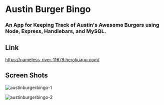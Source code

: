 

# Austin Burger Bingo

### An App for Keeping Track of Austin's Awesome Burgers using Node, Express, Handlebars, and MySQL.

## Link

https://nameless-river-11679.herokuapp.com/

## Screen Shots

![austinburgerbingo-1](https://user-images.githubusercontent.com/33525322/39669309-c064f62e-50ad-11e8-83ee-bd43b6d8b1f6.png)

![austinburgerbingo-2](https://user-images.githubusercontent.com/33525322/39669310-c2d7bf18-50ad-11e8-97a4-b18bc97ddf2e.png)
